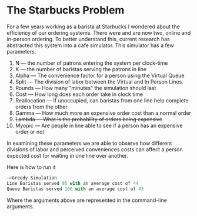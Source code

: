 # The Starbucks Problem

For a few years working as a barista at Starbucks I wondered about the efficiency of our ordering systems. There were and are now two, online and in-person ordering. 
To better understand this, current research has abstracted this system into a cafe simulator. This simulator has a few parameters. 

1. N — the number of patrons entering the system per clock-time
2. K — the number of baristas serving the patrons in line
3. Alpha — The convenience factor for a person using the Virtual Queue
4. Split — The division of labor between the Virtual and In Person Lines. 
5. Rounds — How many "minutes" the simulation should last
6. Cost — How long does each order take in clock time
7. Reallocation — If unoccupied, can baristas from one line help complete orders from the other.
8. Gamma — How much more an expensive order cost than a normal order
9. ~~Lambda  — What is the probability of orders being expensive~~
10. Myopic — Are people in line able to see if a person has an expensive order or not

In examining these parameters we are able to observe how different divisions of labor and perceived conveniences costs can affect a person expected cost for waiting in one 
line over another. 

Here is how to run it

```python
—>Greedy Simulation
Line Baristas served 95 with an average cost of 44
Queue Baristas served 106 with an average cost of 43
```

Where the arguments above are represented in the command-line arguments. 
